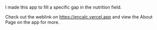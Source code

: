 I made this app to fill a specific gap in the nutrition field.

Check out the weblink on https://encalc.vercel.app and view the About Page on the app for more.
